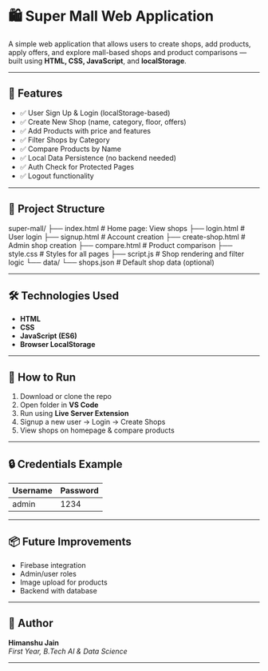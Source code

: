 # 🛍️ Super Mall Web Application

A simple web application that allows users to create shops, add products, apply offers, and explore mall-based shops and product comparisons — built using **HTML, CSS, JavaScript**, and **localStorage**.

---

## 🚀 Features

- ✅ User Sign Up & Login (localStorage-based)
- ✅ Create New Shop (name, category, floor, offers)
- ✅ Add Products with price and features
- ✅ Filter Shops by Category
- ✅ Compare Products by Name
- ✅ Local Data Persistence (no backend needed)
- ✅ Auth Check for Protected Pages
- ✅ Logout functionality

---

## 📁 Project Structure


super-mall/
├── index.html              # Home page: View shops
├── login.html              # User login
├── signup.html             # Account creation
├── create-shop.html        # Admin shop creation
├── compare.html            # Product comparison
├── style.css               # Styles for all pages
├── script.js               # Shop rendering and filter logic
└── data/
    └── shops.json          # Default shop data (optional)


---

## 🛠️ Technologies Used

- **HTML**
- **CSS**
- **JavaScript (ES6)**
- **Browser LocalStorage**

---

## 🧪 How to Run

1. Download or clone the repo
2. Open folder in **VS Code**
3. Run using **Live Server Extension**
4. Signup a new user → Login → Create Shops
5. View shops on homepage & compare products

---

## 🔒 Credentials Example

| Username | Password |
|----------|----------|
| admin    | 1234     |

---

## 📦 Future Improvements

- Firebase integration
- Admin/user roles
- Image upload for products
- Backend with database

---

## 🤝 Author

**Himanshu Jain**  
_First Year, B.Tech AI & Data Science_

---

